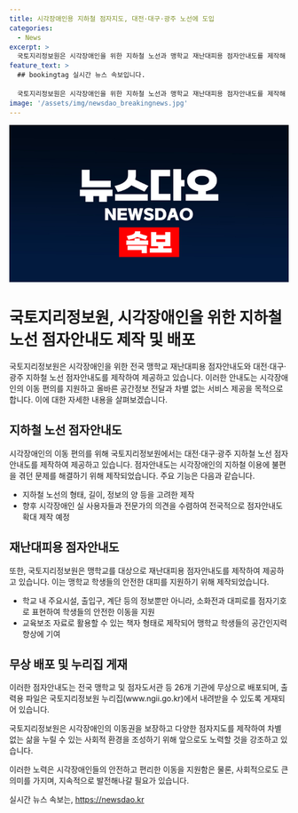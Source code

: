 ```yaml
---
title: 시각장애인용 지하철 점자지도, 대전·대구·광주 노선에 도입
categories:
  - News
excerpt: >
  국토지리정보원은 시각장애인을 위한 지하철 노선과 맹학교 재난대피용 점자안내도를 제작해 제공한다. 이로써 시각장애인의 이동을 돕고, 안전한 환경을 조성한다. 이번 제작물은 전국 26개 기관에 무상 배포되며, 국토지리정보원 누리집에서 내려받을 수 있다. 국토지리정보원장은 이를 통해 시각장애인들이 안전하고 차별 없는 삶을 누릴 수 있는 환경을 조성할 계획이라고 강조했다. (출처: 정책브리핑)
feature_text: >
  ## bookingtag 실시간 뉴스 속보입니다.

  국토지리정보원은 시각장애인을 위한 지하철 노선과 맹학교 재난대피용 점자안내도를 제작해 제공한다. 이로써 시각장애인의 이동을 돕고, 안전한 환경을 조성한다. 이번 제작물은 전국 26개 기관에 무상 배포되며, 국토지리정보원 누리집에서 내려받을 수 있다. 국토지리정보원장은 이를 통해 시각장애인들이 안전하고 차별 없는 삶을 누릴 수 있는 환경을 조성할 계획이라고 강조했다. (출처: 정책브리핑)
image: '/assets/img/newsdao_breakingnews.jpg'
---
```


<p><img src="/assets/img/newsdao_breakingnews.jpg" alt="bookingtag 속보" /></p>

<h1>국토지리정보원, 시각장애인을 위한 지하철 노선 점자안내도 제작 및 배포</h1>

<p>국토지리정보원은 시각장애인을 위한 전국 맹학교 재난대피용 점자안내도와 대전·대구·광주 지하철 노선 점자안내도를 제작하여 제공하고 있습니다. 이러한 안내도는 시각장애인의 이동 편의를 지원하고 올바른 공간정보 전달과 차별 없는 서비스 제공을 목적으로 합니다. 이에 대한 자세한 내용을 살펴보겠습니다.</p>

<h2 data-ke-size="size26">지하철 노선 점자안내도</h2>

<p>시각장애인의 이동 편의를 위해 국토지리정보원에서는 대전·대구·광주 지하철 노선 점자안내도를 제작하여 제공하고 있습니다. 점자안내도는 시각장애인의 지하철 이용에 불편을 겪던 문제를 해결하기 위해 제작되었습니다. 주요 기능은 다음과 같습니다.</p>

<ul>
<li>지하철 노선의 형태, 길이, 정보의 양 등을 고려한 제작</li>
<li>향후 시각장애인 실 사용자들과 전문가의 의견을 수렴하여 전국적으로 점자안내도 확대 제작 예정</li>
</ul>

<h2 data-ke-size="size26">재난대피용 점자안내도</h2>

<p>또한, 국토지리정보원은 맹학교를 대상으로 재난대피용 점자안내도를 제작하여 제공하고 있습니다. 이는 맹학교 학생들의 안전한 대피를 지원하기 위해 제작되었습니다.</p>

<ul>
<li>학교 내 주요시설, 출입구, 계단 등의 정보뿐만 아니라, 소화전과 대피로를 점자기호로 표현하여 학생들의 안전한 이동을 지원</li>
<li>교육보조 자료로 활용할 수 있는 책자 형태로 제작되어 맹학교 학생들의 공간인지력 향상에 기여</li>
</ul>

<h2 data-ke-size="size26">무상 배포 및 누리집 게재</h2>

<p>이러한 점자안내도는 전국 맹학교 및 점자도서관 등 26개 기관에 무상으로 배포되며, 출력용 파일은 국토지리정보원 누리집(www.ngii.go.kr)에서 내려받을 수 있도록 게재되어 있습니다.</p>

<p>국토지리정보원은 시각장애인의 이동권을 보장하고 다양한 점자지도를 제작하여 차별 없는 삶을 누릴 수 있는 사회적 환경을 조성하기 위해 앞으로도 노력할 것을 강조하고 있습니다.</p>

<p>이러한 노력은 시각장애인들의 안전하고 편리한 이동을 지원함은 물론, 사회적으로도 큰 의미를 가지며, 지속적으로 발전해나갈 필요가 있습니다.</p>
실시간 뉴스 속보는, <a href="https://newsdao.kr" rel="dofollow">https://newsdao.kr</a>



